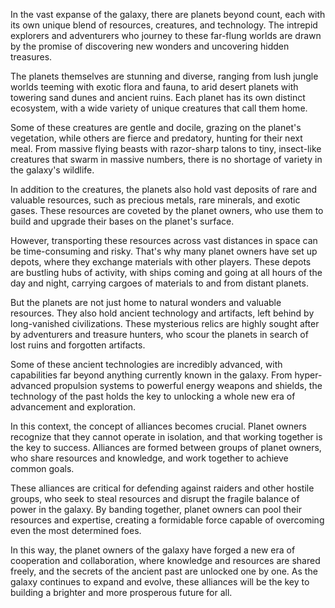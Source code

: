 In the vast expanse of the galaxy, there are planets beyond count, each with its own unique blend of resources, creatures, and technology. The intrepid explorers and adventurers who journey to these far-flung worlds are drawn by the promise of discovering new wonders and uncovering hidden treasures.

The planets themselves are stunning and diverse, ranging from lush jungle worlds teeming with exotic flora and fauna, to arid desert planets with towering sand dunes and ancient ruins. Each planet has its own distinct ecosystem, with a wide variety of unique creatures that call them home.

Some of these creatures are gentle and docile, grazing on the planet's vegetation, while others are fierce and predatory, hunting for their next meal. From massive flying beasts with razor-sharp talons to tiny, insect-like creatures that swarm in massive numbers, there is no shortage of variety in the galaxy's wildlife.

In addition to the creatures, the planets also hold vast deposits of rare and valuable resources, such as precious metals, rare minerals, and exotic gases. These resources are coveted by the planet owners, who use them to build and upgrade their bases on the planet's surface.

However, transporting these resources across vast distances in space can be time-consuming and risky. That's why many planet owners have set up depots, where they exchange materials with other players. These depots are bustling hubs of activity, with ships coming and going at all hours of the day and night, carrying cargoes of materials to and from distant planets.

But the planets are not just home to natural wonders and valuable resources. They also hold ancient technology and artifacts, left behind by long-vanished civilizations. These mysterious relics are highly sought after by adventurers and treasure hunters, who scour the planets in search of lost ruins and forgotten artifacts.

Some of these ancient technologies are incredibly advanced, with capabilities far beyond anything currently known in the galaxy. From hyper-advanced propulsion systems to powerful energy weapons and shields, the technology of the past holds the key to unlocking a whole new era of advancement and exploration.

In this context, the concept of alliances becomes crucial. Planet owners recognize that they cannot operate in isolation, and that working together is the key to success. Alliances are formed between groups of planet owners, who share resources and knowledge, and work together to achieve common goals.

These alliances are critical for defending against raiders and other hostile groups, who seek to steal resources and disrupt the fragile balance of power in the galaxy. By banding together, planet owners can pool their resources and expertise, creating a formidable force capable of overcoming even the most determined foes.

In this way, the planet owners of the galaxy have forged a new era of cooperation and collaboration, where knowledge and resources are shared freely, and the secrets of the ancient past are unlocked one by one. As the galaxy continues to expand and evolve, these alliances will be the key to building a brighter and more prosperous future for all.
